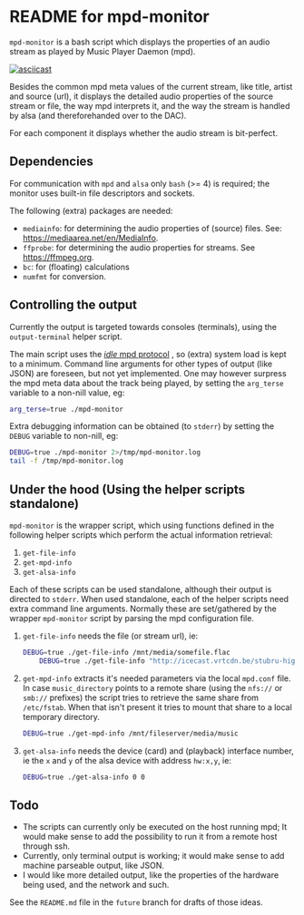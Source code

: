 README for mpd-monitor
======================

`mpd-monitor` is a bash script which displays the properties of an
audio stream as played by Music Player Daemon (mpd).

[![asciicast](https://asciinema.org/a/266672.svg)](https://asciinema.org/a/266672)


Besides the common mpd meta values of the current stream, like title,
artist and source (url), it displays the detailed audio properties of
the source stream or file, the way mpd interprets it, and the way the
stream is handled by alsa (and thereforehanded over to the DAC).

For each component it displays whether the audio stream is bit-perfect.

Dependencies
------------

For communication with `mpd` and `alsa` only `bash` (>= 4) is
required; the monitor uses built-in file descriptors and
sockets.

The following (extra) packages are needed:

* `mediainfo`: for determining the audio properties of (source) files. 
   See: https://mediaarea.net/en/MediaInfo. 
* `ffprobe`: for determining the audio properties for streams. 
   See https://ffmpeg.org.
* `bc`: for (floating) calculations
* `numfmt` for conversion.


Controlling the output
----------------------

Currently the output is targeted towards consoles (terminals), using
the `output-terminal` helper script.

The main script uses the [*idle* mpd
protocol](https://www.musicpd.org/doc/html/protocol.html#querying-mpd-s-status)
, so (extra) system load is kept to a minimum. Command line arguments
for other types of output (like JSON) are foreseen, but not yet
implemented. One may however surpress the mpd meta data about the
track being played, by setting the `arg_terse` variable to a non-nill
value, eg:

```bash
arg_terse=true ./mpd-monitor
```

Extra debugging information can be obtained (to `stderr`) by setting
the `DEBUG` variable to non-nill, eg:

```bash
DEBUG=true ./mpd-monitor 2>/tmp/mpd-monitor.log
tail -f /tmp/mpd-monitor.log
```

Under the hood (Using the helper scripts standalone)
----------------------------------------------------

`mpd-monitor` is the wrapper script, which using functions defined in
the following helper scripts which perform the actual information
retrieval:

1. `get-file-info`
2. `get-mpd-info`
3. `get-alsa-info`

Each of these scripts can be used standalone, although their output is
directed to `stderr`. When used standalone, each of the helper scripts
need extra command line arguments. Normally these are set/gathered by
the wrapper `mpd-monitor` script by parsing the mpd configuration
file.

1. `get-file-info` needs the file (or stream url), ie:

    ```bash
	DEBUG=true ./get-file-info /mnt/media/somefile.flac
        DEBUG=true ./get-file-info "http://icecast.vrtcdn.be/stubru-high.mp3"
    ```

2. `get-mpd-info` extracts it's needed parameters via the local
   `mpd.conf` file. In case `music_directory` points to a remote share
   (using the `nfs://` or `smb://` prefixes) the script tries to
   retrieve the same share from `/etc/fstab`. When that isn't present
   it tries to mount that share to a local temporary directory.


    ```bash
	DEBUG=true ./get-mpd-info /mnt/fileserver/media/music
    ```

3. `get-alsa-info` needs the device (card) and (playback) interface
   number, ie the `x` and `y` of the alsa device with address
   `hw:x,y`, ie:

   ```bash
   DEBUG=true ./get-alsa-info 0 0
   ```

Todo
----

* The scripts can currently only be executed on the host running mpd;
  It would make sense to add the possibility to run it from a remote
  host through ssh.
* Currently, only terminal output is working; it would make sense to
  add machine parseable output, like JSON.
* I would like more detailed output, like the properties of the
  hardware being used, and the network and such.

See the `README.md` file in the `future` branch for drafts of those ideas.


